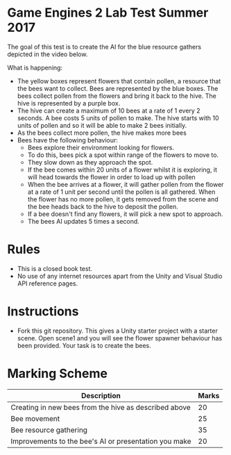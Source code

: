 # Game Engines 2 Lab Test Summer 2017

The goal of this test is to create the AI for the blue resource gathers depicted in the video below. 

What is happening:

- The yellow boxes represent flowers that contain pollen, a resource that the bees want to collect. Bees are represented by the blue boxes. The bees collect pollen from the flowers and bring it back to the hive. The hive is represented by a purple box.  
- The hive can create a maximum of 10 bees at a rate of 1 every 2 seconds. A bee costs 5 units of pollen to make. The hive starts with 10 units of pollen and so it will be able to make 2 bees initially. 
- As the bees collect more pollen, the hive makes more bees
- Bees have the following behaviour:
    - Bees explore their environment looking for flowers. 
    - To do this, bees pick a spot within range of the flowers to move to. 
    - They slow down as they approach the spot. 
    - If the bee comes within 20 units of a flower whilst it is exploring, it will head towards the flower in order to load up with pollen
    - When the bee arrives at a flower, it will gather pollen from the flower at a rate of 1 unit per second until the pollen is all gathered. When the flower has no more pollen, it gets removed from the scene and the bee heads back to the hive to deposit the pollen. 
    - If a bee doesn't find any flowers, it will pick a new spot to approach. 
    - The bees AI updates 5 times a second.

# Rules
- This is a closed book test. 
- No use of any internet resources apart from the Unity and Visual Studio API reference pages.  

# Instructions
- Fork this git repository. This gives a Unity starter project with a starter scene. Open scene1 and you will see the flower spawner behaviour has been provided. Your task is to create the bees.

# Marking Scheme
| Description | Marks |
|-------------|-------|
| Creating in new bees from the hive as described above | 20 |
| Bee movement | 25 |
| Bee resource gathering | 35 |
| Improvements to the bee's AI or presentation you make |20 |

